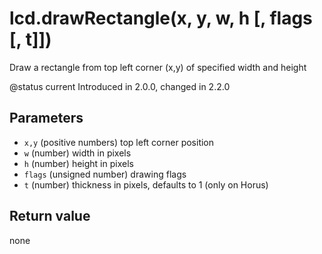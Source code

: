# lcd.drawRectangle\(x, y, w, h \[, flags \[, t\]\]\)

Draw a rectangle from top left corner \(x,y\) of specified width and height

@status current Introduced in 2.0.0, changed in 2.2.0

## Parameters

* `x,y` \(positive numbers\) top left corner position
* `w` \(number\) width in pixels
* `h` \(number\) height in pixels
* `flags` \(unsigned number\) drawing flags
* `t` \(number\) thickness in pixels, defaults to 1 \(only on Horus\)

## Return value

none

